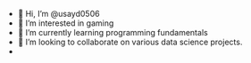 - 👋 Hi, I’m @usayd0506
- 👀 I’m interested in gaming
- 🌱 I’m currently learning programming fundamentals
- 💞️ I’m looking to collaborate on various data science projects.
- 
